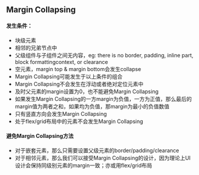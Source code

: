 ## Margin Collapsing
#### 发生条件：
- 块级元素
- 相邻的兄弟节点中
- 父级组件与子组件之间无内容，eg: there is no border, padding, inline part, block formattingcontext, or clearance
- 空元素，margin top & margin bottom会发生collapse
- Margin Collapsing可能发生于以上条件的组合
- Margin Collapsing不会发生在浮动或者绝对定位元素中
- 及时父元素的margin设置为0，也不能避免Margin Collapsing
- 如果发生Margin Collapsing的一方margin为负值，一方为正值，那么最后的margin值为两者之和，如果均为负值，那margin为最小的负值数值
- 只有竖直方向会发生Margin Collapsing
- 处于flex/grid布局中的元素不会发生Margin Collapsing
#### 避免Margin Collapsing方法
- 对于嵌套元素，那么只需要设置父级元素的border/padding/clearance
- 对于相邻元素，那么我们可以接受Margin Collapsing的设计，因为理论上UI设计会保持同级别元素的margin一致；亦或用flex/grid布局
